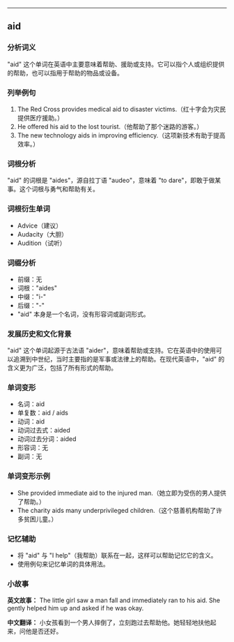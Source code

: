 
---------------
## aid
### 分析词义
"aid" 这个单词在英语中主要意味着帮助、援助或支持。它可以指个人或组织提供的帮助，也可以指用于帮助的物品或设备。

### 列举例句
1. The Red Cross provides medical aid to disaster victims.（红十字会为灾民提供医疗援助。）
2. He offered his aid to the lost tourist.（他帮助了那个迷路的游客。）
3. The new technology aids in improving efficiency.（这项新技术有助于提高效率。）

### 词根分析
"aid" 的词根是 "aides"，源自拉丁语 "audeo"，意味着 "to dare"，即敢于做某事。这个词根与勇气和帮助有关。

### 词根衍生单词
- Advice（建议）
- Audacity（大胆）
- Audition（试听）

### 词缀分析
- 前缀：无
- 词根："aides"
- 中缀："i-"
- 后缀："-"
- "aid" 本身是一个名词，没有形容词或副词形式。

### 发展历史和文化背景
"aid" 这个单词起源于古法语 "aider"，意味着帮助或支持。它在英语中的使用可以追溯到中世纪，当时主要指的是军事或法律上的帮助。在现代英语中，"aid" 的含义更为广泛，包括了所有形式的帮助。

### 单词变形
- 名词：aid
- 单复数：aid / aids
- 动词：aid
- 动词过去式：aided
- 动词过去分词：aided
- 形容词：无
- 副词：无

### 单词变形示例
- She provided immediate aid to the injured man.（她立即为受伤的男人提供了帮助。）
- The charity aids many underprivileged children.（这个慈善机构帮助了许多贫困儿童。）

### 记忆辅助
- 将 "aid" 与 "I help"（我帮助）联系在一起，这样可以帮助记忆它的含义。
- 使用例句来记忆单词的具体用法。

### 小故事
**英文故事：**
The little girl saw a man fall and immediately ran to his aid. She gently helped him up and asked if he was okay.

**中文翻译：**
小女孩看到一个男人摔倒了，立刻跑过去帮助他。她轻轻地扶他起来，问他是否还好。


